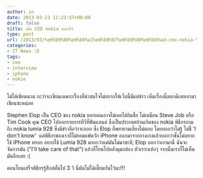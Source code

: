 ```yaml
---
author: in
date: 2013-03-23 11:23:57+00:00
draft: false
title: เมื่อ CEO nokia ออกทีวี
type: post
url: /2013/03/%e0%b9%80%e0%b8%a1%e0%b8%b7%e0%b9%88%e0%b8%ad-ceo-nokia-%e0%b8%ad%e0%b8%ad%e0%b8%81%e0%b8%97%e0%b8%b5%e0%b8%a7%e0%b8%b5/
categories:
- IT News :D
tags:
- ceo
- interview
- iphone
- nokie
---
```


ไม่ได้เขียนนาน กะว่าจะเขียนเฉพาะเรื่องที่น่าสนใจไม่อยากให้เว็บนี้มีแต่ข่าว เห็นเรื่องนี้ตลกดีเลยเอามาเขียนซะหน่อย

Stephen Elop เป็น CEO ของ nokia หลายคนอาจไม่เคยได้ยินชื่อ ไม่เหมือน Steve Job หรือ Tim Cook คุณ CEO ไปออกรายการทีวีที่ฟินแลนด์ ซึ่งเป็นประเทศบ้านเกิดของ nokia พิธีกรถามถึง nokia lumia 928 ซึ่งมีข่าวลือว่าจะออก ซึ่ง Elop ก็พยายามเลี่ยงไม่ตอบ โดยบอกว่าไม่รู้ ไม่ชี้ 'I don't know'  แต่พิธีกรของเราก็ไม่ยอมแพ้ควัก iPhone ออกมาจากกางเกงแล้วบอกว่าชั้นไม่อยากใช้ iPhone หรอก อยากใช้ Lumia 928 มากกว่าแต่มันไม่มาซะที; Elop บอกว่าเอามานี่ ฉันจะจัดการมัน ("I'll take care of that") แล้วก็โยนไปหลังมุมกล้อง หัวเราะแห้งๆ จากนั้นเราก็ไม่เห็นมันอีกเลย :(

ตอนโยนเสร็จพิธีกรรู้สึกสตั้นไป 3 วิ นี่มันไม่ได้เตี๊ยมกันไว้นะ!!!




